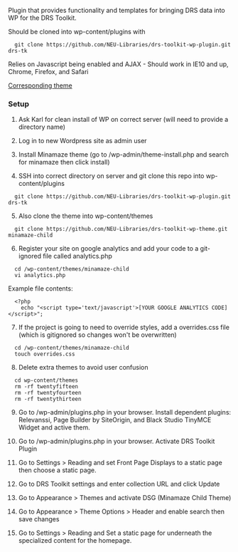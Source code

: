 Plugin that provides functionality and templates for bringing DRS data into WP for the DRS Toolkit.

Should be cloned into wp-content/plugins with
```
  git clone https://github.com/NEU-Libraries/drs-toolkit-wp-plugin.git drs-tk
```
Relies on Javascript being enabled and AJAX - Should work in IE10 and up, Chrome, Firefox, and Safari

[Corresponding theme](https://github.com/NEU-Libraries/drs-toolkit-wp-theme)

### Setup

1. Ask Karl for clean install of WP on correct server (will need to provide a directory name)

2. Log in to new Wordpress site as admin user

3. Install Minamaze theme (go to /wp-admin/theme-install.php and search for minamaze then click install)

4. SSH into correct directory on server and git clone this repo into wp-content/plugins

  ```
    git clone https://github.com/NEU-Libraries/drs-toolkit-wp-plugin.git drs-tk
  ```

5. Also clone the theme into wp-content/themes

  ```
    git clone https://github.com/NEU-Libraries/drs-toolkit-wp-theme.git minamaze-child
  ```

6. Register your site on google analytics and add your code to a git-ignored file called analytics.php

  ```
    cd /wp-content/themes/minamaze-child
    vi analytics.php
  ```

  Example file contents:

  ```
    <?php
      echo "<script type='text/javascript'>[YOUR GOOGLE ANALYTICS CODE]</script>";
  ```

7. If the project is going to need to override styles, add a overrides.css file (which is gitignored so changes won't be overwritten)

  ```
    cd /wp-content/themes/minamaze-child
    touch overrides.css
  ```

8. Delete extra themes to avoid user confusion

  ```
    cd wp-content/themes
    rm -rf twentyfifteen
    rm -rf twentyfourteen
    rm -rf twentythirteen
  ```

9. Go to /wp-admin/plugins.php in your browser. Install dependent plugins: Relevanssi, Page Builder by SiteOrigin, and Black Studio TinyMCE Widget and active them.

10. Go to /wp-admin/plugins.php in your browser. Activate DRS Toolkit Plugin

11. Go to Settings > Reading and set Front Page Displays to a static page then choose a static page.

12. Go to DRS Toolkit settings and enter collection URL and click Update

13. Go to Appearance > Themes and activate DSG (Minamaze Child Theme)

14. Go to Appearance > Theme Options > Header and enable search then save changes

15. Go to Settings > Reading and Set a static page for underneath the specialized content for the homepage.
